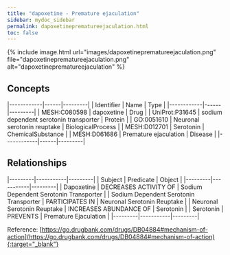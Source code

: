```yaml
---
title: "dapoxetine - Premature ejaculation"
sidebar: mydoc_sidebar
permalink: dapoxetineprematureejaculation.html
toc: false 
---
```


{% include image.html url="images/dapoxetineprematureejaculation.png" file="dapoxetineprematureejaculation.png" alt="dapoxetineprematureejaculation" %}

## Concepts

|------------|------|---------|
| Identifier | Name | Type    |
|------------|------|---------|
| MESH:C080598 | dapoxetine | Drug |
| UniProt:P31645 | sodium dependent serotonin transporter | Protein |
| GO:0051610 | Neuronal serotonin reuptake | BiologicalProcess |
| MESH:D012701 | Serotonin | ChemicalSubstance |
| MESH:D061686 | Premature ejaculation | Disease |
|------------|------|---------|

## Relationships

|---------|-----------|---------|
| Subject | Predicate | Object  |
|---------|-----------|---------|
| Dapoxetine | DECREASES ACTIVITY OF | Sodium Dependent Serotonin Transporter |
| Sodium Dependent Serotonin Transporter | PARTICIPATES IN | Neuronal Serotonin Reuptake |
| Neuronal Serotonin Reuptake | INCREASES ABUNDANCE OF | Serotonin |
| Serotonin | PREVENTS | Premature Ejaculation |
|---------|-----------|---------|

Reference: [https://go.drugbank.com/drugs/DB04884#mechanism-of-action](https://go.drugbank.com/drugs/DB04884#mechanism-of-action){:target="_blank"}